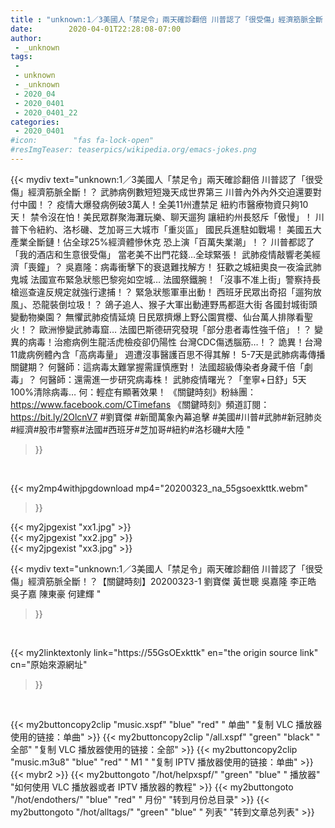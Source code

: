 ```yaml
---
title : "unknown:1／3美國人「禁足令」兩天確診翻倍 川普認了「很受傷」經濟筋脈全斷！？【關鍵時刻】20200323-1 劉寶傑 黃世聰 吳嘉隆 李正皓 吳子嘉 陳東豪 何建輝 "
date:        2020-04-01T22:28:08-07:00
author:
 - _unknown
tags:
 - 
 - unknown
 - _unknown
 - 2020_04
 - 2020_0401
 - 2020_0401_22
categories:
 - 2020_0401
#icon:        "fas fa-lock-open"
#resImgTeaser: teaserpics/wikipedia.org/emacs-jokes.png
---
```







{{< mydiv text="unknown:1／3美國人「禁足令」兩天確診翻倍 川普認了「很受傷」經濟筋脈全斷！？ 武肺病例數短短幾天成世界第三 川普內外內外交迫還要對付中國！？ 疫情大爆發病例破3萬人！全美11州遭禁足 紐約市醫療物資只夠10天！ 禁令沒在怕！美民眾群聚海灘玩樂、聊天遛狗 讓紐約州長怒斥「傲慢」！ 川普下令紐約、洛杉磯、芝加哥三大城市「重災區」 國民兵進駐如戰場！ 美國五大產業全斷鏈！佔全球25%經濟體慘休克 恐上演「百萬失業潮」！？ 川普都認了「我的酒店和生意很受傷」 當老美不出門花錢…全球緊張！ 武肺疫情敲響老美經濟「喪鐘」？ 吳嘉隆：病毒衝擊下的衰退難找解方！ 狂歡之城紐奧良一夜淪武肺鬼城 法國宣布緊急狀態巴黎宛如空城… 法國祭鐵腕！「沒事不准上街」警察持長槍巡查違反規定就強行逮捕！？ 緊急狀態軍車出動！ 西班牙民眾出奇招「遛狗放風」、恐龍裝倒垃圾！？ 鴿子追人、猴子大軍出動連野馬都逛大街 各國封城街頭變動物樂園？ 無懼武肺疫情延燒 日民眾擠爆上野公園賞櫻、仙台萬人排隊看聖火！？ 歐洲慘變武肺毒窟… 法國巴斯德研究發現「部分患者毒性強千倍」！？ 變異的病毒！治癒病例生龍活虎檢疫卻仍陽性 台灣CDC傷透腦筋…！？ 詭異！台灣11歲病例體內含「高病毒量」 週遭沒事醫護百思不得其解！ 5-7天是武肺病毒傳播關鍵期？ 何醫師：這病毒太難掌握需謹慎應對！ 法國超級傳染者身藏千倍「劇毒」？ 何醫師：還需進一步研究病毒株！ 武肺疫情曙光？「奎寧+日舒」5天100%清除病毒… 何：輕症有顯著效果！  《關鍵時刻》粉絲團：https://www.facebook.com/CTimefans 《關鍵時刻》頻道訂閱：https://bit.ly/2OlcnV7  #劉寶傑 #新聞萬象內幕追擊 #美國#川普#武肺#新冠肺炎#經濟#股市#警察#法國#西班牙#芝加哥#紐約#洛杉磯#大陸 "
>}}
<br>


{{< my2mp4withjpgdownload mp4="20200323_na_55gsoexkttk.webm"
>}}

{{< my2jpgexist "xx1.jpg" >}}<br>
{{< my2jpgexist "xx2.jpg" >}}<br>
{{< my2jpgexist "xx3.jpg" >}}<br>



{{< mydiv text="unknown:1／3美國人「禁足令」兩天確診翻倍 川普認了「很受傷」經濟筋脈全斷！？【關鍵時刻】20200323-1 劉寶傑 黃世聰 吳嘉隆 李正皓 吳子嘉 陳東豪 何建輝 "
>}}
<br>

{{< my2linktextonly link="https://55GsOExkttk"
en="the origin source link" cn="原始來源網址"
>}}


<br>


{{< my2buttoncopy2clip "music.xspf"        "blue"   "red"    " 单曲"  "复制 VLC 播放器使用的链接：单曲" >}} {{< my2buttoncopy2clip "/all.xspf"         "green"  "black"  " 全部"  "复制 VLC 播放器使用的链接：全部" >}} {{< my2buttoncopy2clip "music.m3u8"        "blue"   "red"    " M1 "    "复制 IPTV 播放器使用的链接：单曲" >}} {{< mybr2 >}} {{< my2buttongoto      "/hot/helpxspf/"    "green"  "blue"   " 播放器" "如何使用 VLC 播放器或者 IPTV 播放器的教程" >}} {{< my2buttongoto      "/hot/endothers/"   "blue"   "red"    " 月份"   "转到月份总目录" >}} {{< my2buttongoto      "/hot/alltags/"     "green"  "blue"   " 列表"   "转到文章总列表" >}} 
